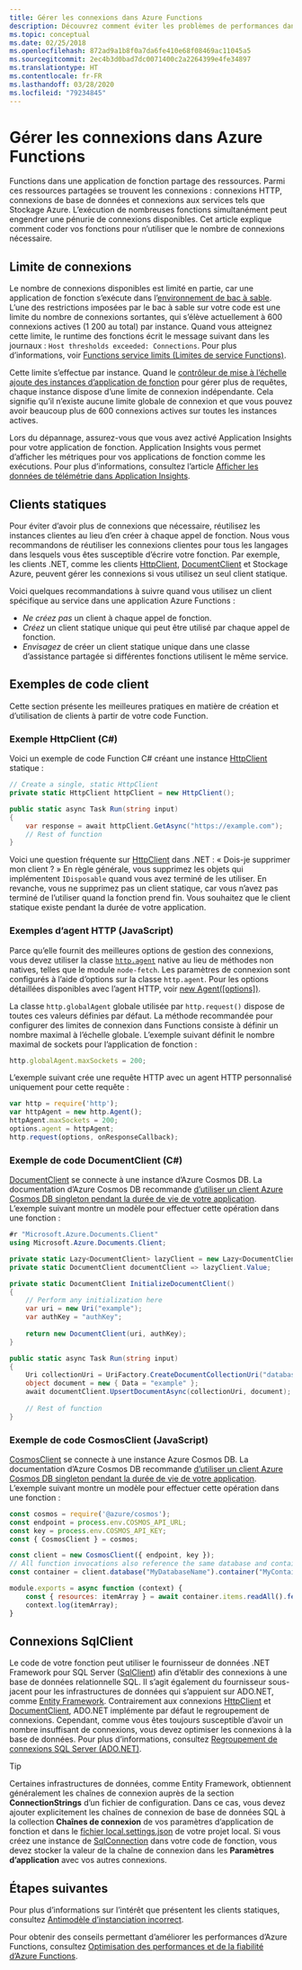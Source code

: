 ```yaml
---
title: Gérer les connexions dans Azure Functions
description: Découvrez comment éviter les problèmes de performances dans Azure Functions à l’aide de clients de connexion statiques.
ms.topic: conceptual
ms.date: 02/25/2018
ms.openlocfilehash: 872ad9a1b8f0a7da6fe410e68f08469ac11045a5
ms.sourcegitcommit: 2ec4b3d0bad7dc0071400c2a2264399e4fe34897
ms.translationtype: HT
ms.contentlocale: fr-FR
ms.lasthandoff: 03/28/2020
ms.locfileid: "79234845"
---
```

# <a name="manage-connections-in-azure-functions"></a>Gérer les connexions dans Azure Functions

Functions dans une application de fonction partage des ressources. Parmi ces ressources partagées se trouvent les connexions : connexions HTTP, connexions de base de données et connexions aux services tels que Stockage Azure. L’exécution de nombreuses fonctions simultanément peut engendrer une pénurie de connexions disponibles. Cet article explique comment coder vos fonctions pour n’utiliser que le nombre de connexions nécessaire.

## <a name="connection-limit"></a>Limite de connexions

Le nombre de connexions disponibles est limité en partie, car une application de fonction s’exécute dans l’[environnement de bac à sable](https://github.com/projectkudu/kudu/wiki/Azure-Web-App-sandbox). L’une des restrictions imposées par le bac à sable sur votre code est une limite du nombre de connexions sortantes, qui s’élève actuellement à 600 connexions actives (1 200 au total) par instance. Quand vous atteignez cette limite, le runtime des fonctions écrit le message suivant dans les journaux : `Host thresholds exceeded: Connections`. Pour plus d’informations, voir [Functions service limits (Limites de service Functions)](functions-scale.md#service-limits).

Cette limite s’effectue par instance. Quand le [contrôleur de mise à l’échelle ajoute des instances d’application de fonction](functions-scale.md#how-the-consumption-and-premium-plans-work) pour gérer plus de requêtes, chaque instance dispose d’une limite de connexion indépendante. Cela signifie qu’il n’existe aucune limite globale de connexion et que vous pouvez avoir beaucoup plus de 600 connexions actives sur toutes les instances actives.

Lors du dépannage, assurez-vous que vous avez activé Application Insights pour votre application de fonction. Application Insights vous permet d’afficher les métriques pour vos applications de fonction comme les exécutions. Pour plus d’informations, consultez l’article [Afficher les données de télémétrie dans Application Insights](functions-monitoring.md#view-telemetry-in-application-insights).  

## <a name="static-clients"></a>Clients statiques

Pour éviter d’avoir plus de connexions que nécessaire, réutilisez les instances clientes au lieu d’en créer à chaque appel de fonction. Nous vous recommandons de réutiliser les connexions clientes pour tous les langages dans lesquels vous êtes susceptible d’écrire votre fonction. Par exemple, les clients .NET, comme les clients [HttpClient](https://msdn.microsoft.com/library/system.net.http.httpclient(v=vs.110).aspx), [DocumentClient](https://docs.microsoft.com/dotnet/api/microsoft.azure.documents.client.documentclient
) et Stockage Azure, peuvent gérer les connexions si vous utilisez un seul client statique.

Voici quelques recommandations à suivre quand vous utilisez un client spécifique au service dans une application Azure Functions :

- *Ne créez pas* un client à chaque appel de fonction.
- *Créez* un client statique unique qui peut être utilisé par chaque appel de fonction.
- *Envisagez* de créer un client statique unique dans une classe d’assistance partagée si différentes fonctions utilisent le même service.

## <a name="client-code-examples"></a>Exemples de code client

Cette section présente les meilleures pratiques en matière de création et d’utilisation de clients à partir de votre code Function.

### <a name="httpclient-example-c"></a>Exemple HttpClient (C#)

Voici un exemple de code Function C# créant une instance [HttpClient](https://msdn.microsoft.com/library/system.net.http.httpclient(v=vs.110).aspx) statique :

```cs
// Create a single, static HttpClient
private static HttpClient httpClient = new HttpClient();

public static async Task Run(string input)
{
    var response = await httpClient.GetAsync("https://example.com");
    // Rest of function
}
```

Voici une question fréquente sur [HttpClient](https://msdn.microsoft.com/library/system.net.http.httpclient(v=vs.110).aspx) dans .NET : « Dois-je supprimer mon client ? » En règle générale, vous supprimez les objets qui implémentent `IDisposable` quand vous avez terminé de les utiliser. En revanche, vous ne supprimez pas un client statique, car vous n’avez pas terminé de l’utiliser quand la fonction prend fin. Vous souhaitez que le client statique existe pendant la durée de votre application.

### <a name="http-agent-examples-javascript"></a>Exemples d’agent HTTP (JavaScript)

Parce qu’elle fournit des meilleures options de gestion des connexions, vous devez utiliser la classe [`http.agent`](https://nodejs.org/dist/latest-v6.x/docs/api/http.html#http_class_http_agent) native au lieu de méthodes non natives, telles que le module `node-fetch`. Les paramètres de connexion sont configurés à l’aide d’options sur la classe `http.agent`. Pour les options détaillées disponibles avec l’agent HTTP, voir [new Agent(\[options\])](https://nodejs.org/dist/latest-v6.x/docs/api/http.html#http_new_agent_options).

La classe `http.globalAgent` globale utilisée par `http.request()` dispose de toutes ces valeurs définies par défaut. La méthode recommandée pour configurer des limites de connexion dans Functions consiste à définir un nombre maximal à l’échelle globale. L’exemple suivant définit le nombre maximal de sockets pour l’application de fonction :

```js
http.globalAgent.maxSockets = 200;
```

 L’exemple suivant crée une requête HTTP avec un agent HTTP personnalisé uniquement pour cette requête :

```js
var http = require('http');
var httpAgent = new http.Agent();
httpAgent.maxSockets = 200;
options.agent = httpAgent;
http.request(options, onResponseCallback);
```

### <a name="documentclient-code-example-c"></a>Exemple de code DocumentClient (C#)

[DocumentClient](https://docs.microsoft.com/dotnet/api/microsoft.azure.documents.client.documentclient
) se connecte à une instance d’Azure Cosmos DB. La documentation d’Azure Cosmos DB recommande [d’utiliser un client Azure Cosmos DB singleton pendant la durée de vie de votre application](https://docs.microsoft.com/azure/cosmos-db/performance-tips#sdk-usage). L’exemple suivant montre un modèle pour effectuer cette opération dans une fonction :

```cs
#r "Microsoft.Azure.Documents.Client"
using Microsoft.Azure.Documents.Client;

private static Lazy<DocumentClient> lazyClient = new Lazy<DocumentClient>(InitializeDocumentClient);
private static DocumentClient documentClient => lazyClient.Value;

private static DocumentClient InitializeDocumentClient()
{
    // Perform any initialization here
    var uri = new Uri("example");
    var authKey = "authKey";
    
    return new DocumentClient(uri, authKey);
}

public static async Task Run(string input)
{
    Uri collectionUri = UriFactory.CreateDocumentCollectionUri("database", "collection");
    object document = new { Data = "example" };
    await documentClient.UpsertDocumentAsync(collectionUri, document);
    
    // Rest of function
}
```

### <a name="cosmosclient-code-example-javascript"></a>Exemple de code CosmosClient (JavaScript)
[CosmosClient](/javascript/api/@azure/cosmos/cosmosclient) se connecte à une instance Azure Cosmos DB. La documentation d’Azure Cosmos DB recommande [d’utiliser un client Azure Cosmos DB singleton pendant la durée de vie de votre application](../cosmos-db/performance-tips.md#sdk-usage). L’exemple suivant montre un modèle pour effectuer cette opération dans une fonction :

```javascript
const cosmos = require('@azure/cosmos');
const endpoint = process.env.COSMOS_API_URL;
const key = process.env.COSMOS_API_KEY;
const { CosmosClient } = cosmos;

const client = new CosmosClient({ endpoint, key });
// All function invocations also reference the same database and container.
const container = client.database("MyDatabaseName").container("MyContainerName");

module.exports = async function (context) {
    const { resources: itemArray } = await container.items.readAll().fetchAll();
    context.log(itemArray);
}
```

## <a name="sqlclient-connections"></a>Connexions SqlClient

Le code de votre fonction peut utiliser le fournisseur de données .NET Framework pour SQL Server ([SqlClient](https://msdn.microsoft.com/library/system.data.sqlclient(v=vs.110).aspx)) afin d’établir des connexions à une base de données relationnelle SQL. Il s’agit également du fournisseur sous-jacent pour les infrastructures de données qui s’appuient sur ADO.NET, comme [Entity Framework](https://msdn.microsoft.com/library/aa937723(v=vs.113).aspx). Contrairement aux connexions [HttpClient](https://msdn.microsoft.com/library/system.net.http.httpclient(v=vs.110).aspx) et [DocumentClient](https://docs.microsoft.com/dotnet/api/microsoft.azure.documents.client.documentclient
), ADO.NET implémente par défaut le regroupement de connexions. Cependant, comme vous êtes toujours susceptible d’avoir un nombre insuffisant de connexions, vous devez optimiser les connexions à la base de données. Pour plus d’informations, consultez [Regroupement de connexions SQL Server (ADO.NET)](https://docs.microsoft.com/dotnet/framework/data/adonet/sql-server-connection-pooling).

> [!TIP]
> Certaines infrastructures de données, comme Entity Framework, obtiennent généralement les chaînes de connexion auprès de la section **ConnectionStrings** d’un fichier de configuration. Dans ce cas, vous devez ajouter explicitement les chaînes de connexion de base de données SQL à la collection **Chaînes de connexion** de vos paramètres d’application de fonction et dans le [fichier local.settings.json](functions-run-local.md#local-settings-file) de votre projet local. Si vous créez une instance de [SqlConnection](https://msdn.microsoft.com/library/system.data.sqlclient.sqlconnection(v=vs.110).aspx) dans votre code de fonction, vous devez stocker la valeur de la chaîne de connexion dans les **Paramètres d’application** avec vos autres connexions.

## <a name="next-steps"></a>Étapes suivantes

Pour plus d’informations sur l’intérêt que présentent les clients statiques, consultez [Antimodèle d’instanciation incorrect](https://docs.microsoft.com/azure/architecture/antipatterns/improper-instantiation/).

Pour obtenir des conseils permettant d’améliorer les performances d’Azure Functions, consultez [Optimisation des performances et de la fiabilité d’Azure Functions](functions-best-practices.md).
